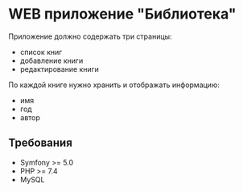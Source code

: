 # WEB приложение "Библиотека"

Приложение должно содержать три страницы:
* список книг
* добавление книги
* редактирование книги

По каждой книге нужно хранить и отображать информацию:
* имя
* год
* автор

## Требования

* Symfony >= 5.0
* PHP >= 7.4
* MySQL
